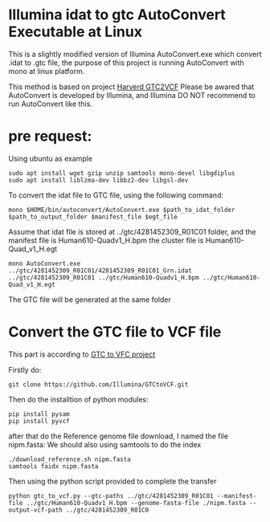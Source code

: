 
Illumina idat to gtc AutoConvert Executable at Linux 
======

This is a slightly modified version of Illumina AutoConvert.exe which convert .idat to .gtc file, the purpose of this project is running AutoConvert with mono at linux platform. 

This method is based on project <a href="https://github.com/freeseek/gtc2vcf">Harverd GTC2VCF</a>
Please be awared that AutoConvert is developed by Illumina, and Illumina DO NOT recommend to run AutoConvert like this.

pre request:
=====

Using ubuntu as example
```
sudo apt install wget gzip unzip samtools mono-devel libgdiplus
sudo apt install liblzma-dev libbz2-dev libgsl-dev 
```
To convert the idat file to GTC file, using the following command:
```
mono $HOME/bin/autoconvert/AutoConvert.exe $path_to_idat_folder $path_to_output_folder $manifest_file $egt_file
```
Assume that idat file is stored at ../gtc/4281452309_R01C01 folder, and the manifest file is Human610-Quadv1_H.bpm the cluster file is Human610-Quad_v1_H.egt

```
mono AutoConvert.exe ../gtc/4281452309_R01C01/4281452309_R01C01_Grn.idat ../gtc/4281452309_R01C01 ../gtc/Human610-Quadv1_H.bpm ../gtc/Human610-Quad_v1_H.egt
```
The GTC file will be generated at the same folder 

Convert the GTC file to VCF file
======

This part is according to <a href="https://github.com/Illumina/GTCtoVCF">GTC to VFC project</a>  

Firstly do:

```
git clone https://github.com/Illumina/GTCtoVCF.git
```
Then do the installtion of python modules:

```
pip install pysam
pip install pyvcf

```
after that do the Reference genome file download, I named the file nipm.fasta:
We should also using samtools to do the index
```
./download_reference.sh nipm.fasta
samtools faidx nipm.fasta
```
Then using the python script provided to complete the transfer
```
python gtc_to_vcf.py --gtc-paths ../gtc/4281452309_R01C01 --manifest-file ../gtc/Human610-Quadv1_H.bpm --genome-fasta-file ./nipm.fasta --output-vcf-path ../gtc/4281452309_R01C0

```

